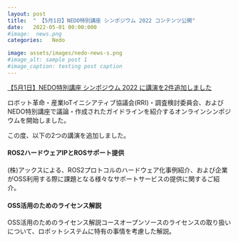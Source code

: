 ```yaml
---
layout: post
title:  " 【5月1日】NEDO特別講座 シンポジウム 2022 コンテンツ公開"
date:   2022-05-01 00:00:000
#image:  news.png
categories:   Nedo

image: assets/images/nedo-news-s.png
#image_alt: sample post 1
#image_caption: testing post caption
---
```




[【5月1日】NEDO特別講座 シンポジウム 2022 に講演を2件追加しました](/symposium2022/)

ロボット革命・産業IoTイニシアティブ協議会(RRI)・調査検討委員会、およびNEDO特別講座で議論・作成されたガイドラインを紹介するオンラインシンポジウムを開始しました。

この度、以下の2つの講演を追加しました。

#### ROS2ハードウェアIPとROSサポート提供
(株)アックスによる、ROS2プロトコルのハードウェア化事例紹介、および企業がOSS利用する際に課題となる様々なサポートサービスの提供に関するご紹介。

#### OSS活用のためのライセンス解説
OSS活用のためのライセンス解説コースオープンソースのライセンスの取り扱いについて、ロボットシステムに特有の事情を考慮した解説。
